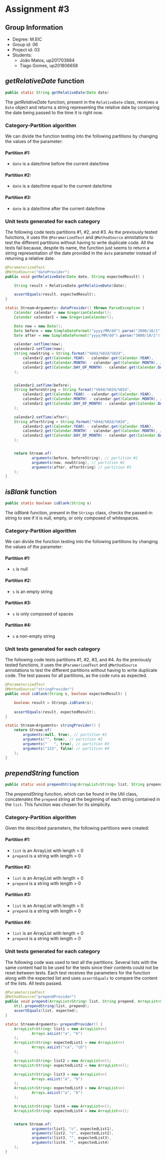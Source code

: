 # Assignment #3

## Group Information

- Degree: M.EIC
- Group id: 06
- Project id: 03
- Students:
    - João Matos, up201703884
    - Tiago Gomes, up201806658

## *getRelativeDate* function

```java
public static String getRelativeDate(Date date)
```

The *getRelativeDate* function, present in the `RelativeDate` class, receives a `Date` object and returns a string representing the relative date by comparing the date being passed to the time it is right now.

### Category-Partition algorithm
We can divide the function testing into the following partitions by changing the values of the parameter:

#### Partition #1:
- `date` is a date/time before the current date/time

#### Partition #2:
- `date` is a date/time equal to the current date/time

#### Partition #3:
- `date` is a date/time after the current date/time


### Unit tests generated for each category

The following code tests partitions #1, #2, and #3. As the previously tested functions, it uses the `@ParamerizedTest` and `@MethodSource` annotations to test the different partitions without having to write duplicate code. All the tests fail because, despite its name, the function just seems to return a string representation of the date provided in the `date` parameter instead of returning a relative date.

```java
@ParameterizedTest
@MethodSource("dateProvider")
public void getRelativeDate(Date date, String expectedResult) {

    String result = RelativeDate.getRelativeDate(date);

    assertEquals(result, expectedResult);
}

static Stream<Arguments> dateProvider() throws ParseException {
    Calendar calendar = new GregorianCalendar();
    Calendar calendar2 = new GregorianCalendar();

    Date now = new Date();
    Date before = new SimpleDateFormat("yyyy/MM/dd").parse("2000/10/1");
    Date after = new SimpleDateFormat("yyyy/MM/dd").parse("3000/10/1");

    calendar.setTime(now);
    calendar2.setTime(now);
    String nowString = String.format("%04d/%02d/%02d",
        calendar2.get(Calendar.YEAR) - calendar.get(Calendar.YEAR),
        calendar2.get(Calendar.MONTH) - calendar.get(Calendar.MONTH), // months start at 0
        calendar2.get(Calendar.DAY_OF_MONTH) - calendar.get(Calendar.DAY_OF_MONTH)
    );


    calendar2.setTime(before);
    String beforeString = String.format("%04d/%02d/%02d",
        calendar2.get(Calendar.YEAR) - calendar.get(Calendar.YEAR),
        calendar2.get(Calendar.MONTH) - calendar.get(Calendar.MONTH), // months start at 0
        calendar2.get(Calendar.DAY_OF_MONTH) - calendar.get(Calendar.DAY_OF_MONTH)
    );

    calendar2.setTime(after);
    String afterString = String.format("%04d/%02d/%02d",
        calendar2.get(Calendar.YEAR) - calendar.get(Calendar.YEAR),
        calendar2.get(Calendar.MONTH) - calendar.get(Calendar.MONTH), // months start at 0
        calendar2.get(Calendar.DAY_OF_MONTH) - calendar.get(Calendar.DAY_OF_MONTH)
    );


    return Stream.of(
            arguments(before, beforeString), // partition #1
            arguments(now, nowString), // partition #2
            arguments(after, afterString) // partition #3
    );
}
```


## *isBlank* function

```java
public static boolean isBlank(String s)
```

The *isBlank* function, present in the `Strings` class, checks the passed-in string to see if it is null, empty, or only composed of whitespaces.

### Category-Partition algorithm
We can divide the function testing into the following partitions by changing the values of the parameter:

#### Partition #1:
- `s` is null

#### Partition #2:
- `s` is an empty string

#### Partition #3:
- `s` is only composed of spaces

#### Partition #4:
- `s` a non-empty string

### Unit tests generated for each category

The following code tests partitions #1, #2, #3, and #4. As the previously tested functions, it uses the `@ParamerizedTest` and `@MethodSource` annotations to test the different partitions without having to write duplicate code. The test passes for all partitions, as the code runs as expected.

```java
@ParameterizedTest
@MethodSource("stringProvider")
public void isBlank(String s, boolean expectedResult) {

    boolean result = Strings.isBlank(s);
    
    assertEquals(result, expectedResult);
}

static Stream<Arguments> stringProvider() {
    return Stream.of(
        arguments(null, true), // partition #1
        arguments("", true), // partition #2
        arguments("   ", true), // partition #3
        arguments("123", false) // partition #4
    );
}
```


## *prependString* function

```java
public static void prependString(ArrayList<String> list, String prepend)
```

The *prependString* function, which can be found in the Util class, concatenates the `prepend` string at the beginning of each string contained in the `list`. This function was chosen for its simplicity.

### Category-Partition algorithm

Given the described parameters, the following partitions were created:

#### Partition #1:
- `list` is an ArrayList with length > 0
- `prepend` is a string with length > 0

#### Partition #2:
- `list` is an ArrayList with length = 0
- `prepend` is a string with length > 0

#### Partition #3:
- `list` is an ArrayList with length > 0
- `prepend` is a string with length = 0

#### Partition #4:
- `list` is an ArrayList with length = 0
- `prepend` is a string with length = 0

### Unit tests generated for each category

The following code was used to test all the partitions. Several lists with the same content had to be used for the tests since their contents could not be reset between tests. Each test receives the parameters for the function along with the expected list and uses `assertEquals` to compare the content of the lists. All tests passed.

```java
@ParameterizedTest
@MethodSource("prependProvider")
public void prepend(ArrayList<String> list, String prepend, ArrayList<String> expected) {
    Util.prependString(list, prepend);
    assertEquals(list, expected);
}

static Stream<Arguments> prependProvider() {
    ArrayList<String> list1 = new ArrayList<>(
            Arrays.asList("a", "b")
    );
    ArrayList<String> expectedList1 = new ArrayList<>(
            Arrays.asList("ca", "cb")
    );

    ArrayList<String> list2 = new ArrayList<>();
    ArrayList<String> expectedList2 = new ArrayList<>();

    ArrayList<String> list3 = new ArrayList<>(
            Arrays.asList("a", "b")
    );
    ArrayList<String> expectedList3 = new ArrayList<>(
            Arrays.asList("a", "b")
    );

    ArrayList<String> list4 = new ArrayList<>();
    ArrayList<String> expectedList4 = new ArrayList<>();


    return Stream.of(
            arguments(list1, "c", expectedList1),
            arguments(list2, "c", expectedList2),
            arguments(list3, "", expectedList3),
            arguments(list4, "", expectedList4)
    );
}
```
